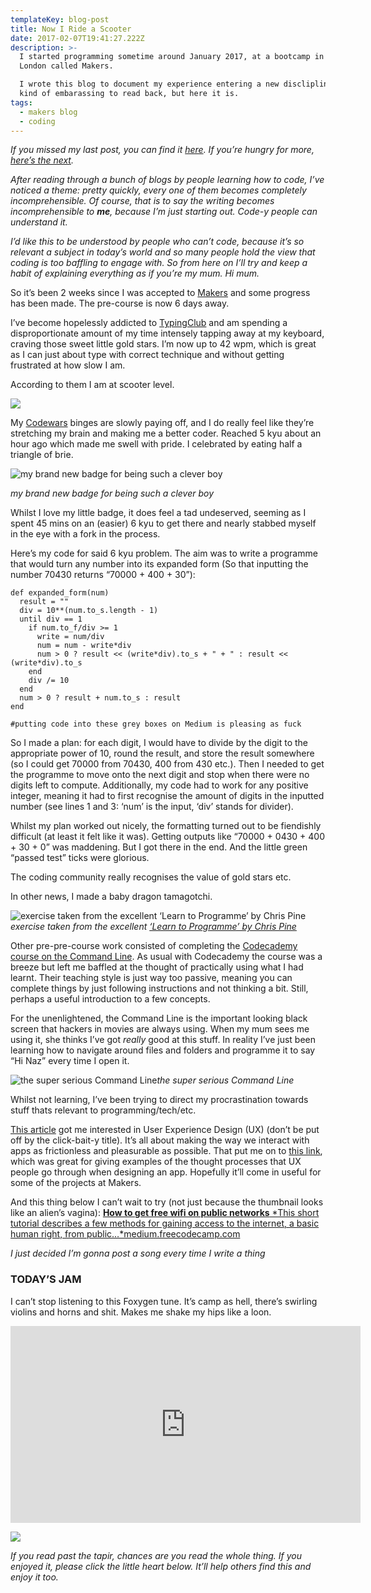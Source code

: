```yaml
---
templateKey: blog-post
title: Now I Ride a Scooter
date: 2017-02-07T19:41:27.222Z
description: >-
  I started programming sometime around January 2017, at a bootcamp in East
  London called Makers. 

  I wrote this blog to document my experience entering a new disclipline. It's
  kind of embarassing to read back, but here it is. 
tags:
  - makers blog
  - coding
---
```

*If you missed my last post, you can find it [here](https://medium.com/dude-wheres-my-code/mountains-and-warriors-33d849eba0c9#.8g8i2ot1x). If you’re hungry for more, [here’s the next](https://medium.com/codewhale/time-to-stop-floating-around-bdce613fefe7).*

*After reading through a bunch of blogs by people learning how to code, I’ve noticed a theme: pretty quickly, every one of them becomes completely incomprehensible. Of course, that is to say the writing becomes incomprehensible to **me**, because I’m just starting out. Code-y people can understand it.*

*I’d like this to be understood by people who can’t code, because it’s so relevant a subject in today’s world and so many people hold the view that coding is too baffling to engage with. So from here on I’ll try and keep a habit of explaining everything as if you’re my mum. Hi mum.*

So it’s been 2 weeks since I was accepted to [Makers](http://www.makersacademy.com/) and some progress has been made. The pre-course is now 6 days away.

I’ve become hopelessly addicted to [TypingClub](https://www.typingclub.com/) and am spending a disproportionate amount of my time intensely tapping away at my keyboard, craving those sweet little gold stars. I’m now up to 42 wpm, which is great as I can just about type with correct technique and without getting frustrated at how slow I am.

According to them I am at scooter level.

![](https://cdn-images-1.medium.com/max/2340/1*WeM_M87JkbAcSnspR630aA.png)

My [Codewars](http://codewars.com) binges are slowly paying off, and I do really feel like they’re stretching my brain and making me a better coder. Reached 5 kyu about an hour ago which made me swell with pride. I celebrated by eating half a triangle of brie.

![my brand new badge for being such a clever boy](https://cdn-images-1.medium.com/max/2000/1*iFmo7kdXMhkmiUTU41Hh9w.png)

*my brand new badge for being such a clever boy*

Whilst I love my little badge, it does feel a tad undeserved, seeming as I spent 45 mins on an (easier) 6 kyu to get there and nearly stabbed myself in the eye with a fork in the process.

Here’s my code for said 6 kyu problem. The aim was to write a programme that would turn any number into its expanded form (So that inputting the number 70430 returns “70000 + 400 + 30”):

    def expanded_form(num)
      result = ""
      div = 10**(num.to_s.length - 1)
      until div == 1
        if num.to_f/div >= 1
          write = num/div
          num = num - write*div
          num > 0 ? result << (write*div).to_s + " + " : result << (write*div).to_s
        end
        div /= 10
      end
      num > 0 ? result + num.to_s : result
    end

    #putting code into these grey boxes on Medium is pleasing as fuck

So I made a plan: for each digit, I would have to divide by the digit to the appropriate power of 10, round the result, and store the result somewhere (so I could get 70000 from 70430, 400 from 430 etc.). Then I needed to get the programme to move onto the next digit and stop when there were no digits left to compute. Additionally, my code had to work for any positive integer, meaning it had to first recognise the amount of digits in the inputted number (see lines 1 and 3: ‘num’ is the input, ‘div’ stands for divider).

Whilst my plan worked out nicely, the formatting turned out to be fiendishly difficult (at least it felt like it was). Getting outputs like “70000 + 0430 + 400 + 30 + 0” was maddening. But I got there in the end. And the little green “passed test” ticks were glorious.

The coding community really recognises the value of gold stars etc.

In other news, I made a baby dragon tamagotchi.

![exercise taken from the excellent [‘Learn to Programme’ by Chris Pine](https://pine.fm/LearnToProgram/)](https://cdn-images-1.medium.com/max/2000/1*IeJOrm976rbnMVlEZtv8vg.png)*exercise taken from the excellent [‘Learn to Programme’ by Chris Pine](https://pine.fm/LearnToProgram/)*

Other pre-pre-course work consisted of completing the [Codecademy course on the Command Line](https://www.codecademy.com/learn/learn-the-command-line). As usual with Codecademy the course was a breeze but left me baffled at the thought of practically using what I had learnt. Their teaching style is just way too passive, meaning you can complete things by just following instructions and not thinking a bit. Still, perhaps a useful introduction to a few concepts.

For the unenlightened, the Command Line is the important looking black screen that hackers in movies are always using. When my mum sees me using it, she thinks I’ve got *really* good at this stuff. In reality I’ve just been learning how to navigate around files and folders and programme it to say “Hi Naz” every time I open it.

![the super serious Command Line](https://cdn-images-1.medium.com/max/2000/1*Y2_IZlFRVLsT08_CgBI70g.png)*the super serious Command Line*

Whilst not learning, I’ve been trying to direct my procrastination towards stuff thats relevant to programming/tech/etc.

[This article](https://medium.freecodecamp.com/0-100-from-no-experience-to-a-6-figure-sf-design-job-in-12-months-cd7546034077) got me interested in User Experience Design (UX) (don’t be put off by the click-bait-y title). It’s all about making the way we interact with apps as frictionless and pleasurable as possible. That put me on to [this link](http://www.useronboard.com/), which was great for giving examples of the thought processes that UX people go through when designing an app. Hopefully it’ll come in useful for some of the projects at Makers.

And this thing below I can’t wait to try (not just because the thumbnail looks like an alien’s vagina):
[**How to get free wifi on public networks**
*This short tutorial describes a few methods for gaining access to the internet, a basic human right, from public…*medium.freecodecamp.com](https://medium.freecodecamp.com/free-wifi-on-public-networks-daf716cebc80)

*I just decided I’m gonna post a song every time I write a thing*

### **TODAY’S JAM**

I can’t stop listening to this Foxygen tune. It’s camp as hell, there’s swirling violins and horns and shit. Makes me shake my hips like a loon.

<center><iframe width="560" height="315" src="https://www.youtube.com/embed/_-tZ1gbc2pQ" frameborder="0" allowfullscreen></iframe></center>

![](https://cdn-images-1.medium.com/max/2000/1*tjJoW_Kmgc19RrnOcauZyg.png)

*If you read past the tapir, chances are you read the whole thing. If you enjoyed it, please click the little heart below. It’ll help others find this and enjoy it too.*
